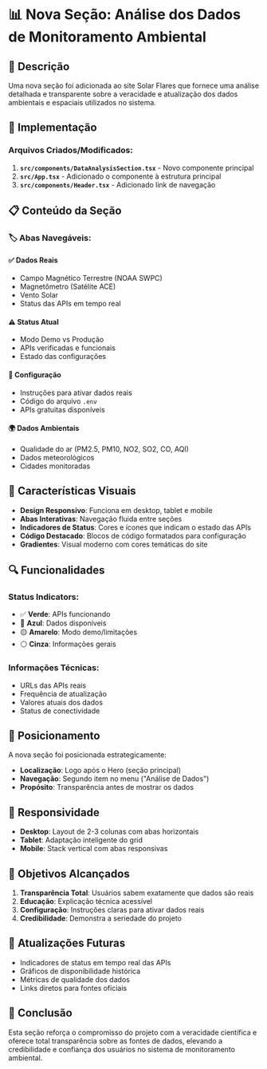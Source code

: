 # 📊 Nova Seção: Análise dos Dados de Monitoramento Ambiental

## 🎯 Descrição

Uma nova seção foi adicionada ao site Solar Flares que fornece uma análise detalhada e transparente sobre a veracidade e atualização dos dados ambientais e espaciais utilizados no sistema.

## 🔧 Implementação

### Arquivos Criados/Modificados:

1. **`src/components/DataAnalysisSection.tsx`** - Novo componente principal
2. **`src/App.tsx`** - Adicionado o componente à estrutura principal
3. **`src/components/Header.tsx`** - Adicionado link de navegação

## 📋 Conteúdo da Seção

### 🏷️ Abas Navegáveis:

#### ✅ **Dados Reais**
- Campo Magnético Terrestre (NOAA SWPC)
- Magnetômetro (Satélite ACE) 
- Vento Solar
- Status das APIs em tempo real

#### ⚠️ **Status Atual**
- Modo Demo vs Produção
- APIs verificadas e funcionais
- Estado das configurações

#### 🔧 **Configuração**
- Instruções para ativar dados reais
- Código do arquivo `.env`
- APIs gratuitas disponíveis

#### 🌍 **Dados Ambientais**
- Qualidade do ar (PM2.5, PM10, NO2, SO2, CO, AQI)
- Dados meteorológicos
- Cidades monitoradas

## 🎨 Características Visuais

- **Design Responsivo**: Funciona em desktop, tablet e mobile
- **Abas Interativas**: Navegação fluida entre seções
- **Indicadores de Status**: Cores e ícones que indicam o estado das APIs
- **Código Destacado**: Blocos de código formatados para configuração
- **Gradientes**: Visual moderno com cores temáticas do site

## 🔍 Funcionalidades

### Status Indicators:
- ✅ **Verde**: APIs funcionando
- 🔵 **Azul**: Dados disponíveis
- 🟡 **Amarelo**: Modo demo/limitações
- ⚪ **Cinza**: Informações gerais

### Informações Técnicas:
- URLs das APIs reais
- Frequência de atualização
- Valores atuais dos dados
- Status de conectividade

## 🚀 Posicionamento

A nova seção foi posicionada estrategicamente:
- **Localização**: Logo após o Hero (seção principal)
- **Navegação**: Segundo item no menu ("Análise de Dados")
- **Propósito**: Transparência antes de mostrar os dados

## 📱 Responsividade

- **Desktop**: Layout de 2-3 colunas com abas horizontais
- **Tablet**: Adaptação inteligente do grid
- **Mobile**: Stack vertical com abas responsivas

## 🎯 Objetivos Alcançados

1. **Transparência Total**: Usuários sabem exatamente que dados são reais
2. **Educação**: Explicação técnica acessível
3. **Configuração**: Instruções claras para ativar dados reais
4. **Credibilidade**: Demonstra a seriedade do projeto

## 🔄 Atualizações Futuras

- Indicadores de status em tempo real das APIs
- Gráficos de disponibilidade histórica
- Métricas de qualidade dos dados
- Links diretos para fontes oficiais

## 📝 Conclusão

Esta seção reforça o compromisso do projeto com a veracidade científica e oferece total transparência sobre as fontes de dados, elevando a credibilidade e confiança dos usuários no sistema de monitoramento ambiental.
